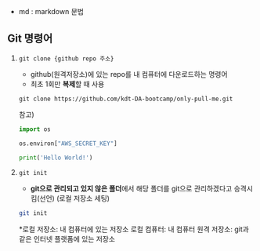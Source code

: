 * md : markdown 문법
## Git 명령어

1. `git clone {github repo 주소}`
    - github(원격저장소)에 있는 repo를 내 컴퓨터에 다운로드하는 명령어
    - 최초 1회만 **복제**할 때 사용
    ```bash(terminal 환경에서 쓰는 언어로 보여줌)
    git clone https://github.com/kdt-DA-bootcamp/only-pull-me.git
    ```
    참고)
    ```python
    import os

    os.environ["AWS_SECRET_KEY"]

    print('Hello World!')
    ```

2. `git init`
    - **git으로 관리되고 있지 않은 폴더**에서 해당 폴더를 git으로 관리하겠다고 승격시킴(선언) (로컬 저장소 세팅)
    ```bash
    git init
    ```
    *로컬 저장소: 내 컴퓨터에 있는 저장소
    로컬 컴퓨터: 내 컴퓨터
    원격 저장소: git과 같은 인터넷 플랫폼에 있는 저장소
